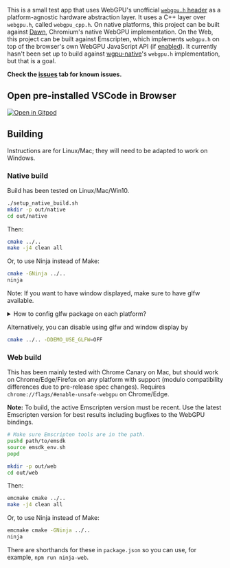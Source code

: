 This is a small test app that uses WebGPU's unofficial
[`webgpu.h` header](https://github.com/webgpu-native/webgpu-headers/blob/main/webgpu.h)
as a platform-agnostic hardware abstraction layer.
It uses a C++ layer over `webgpu.h`, called `webgpu_cpp.h`.
On native platforms, this project can be built against
[Dawn](https://dawn.googlesource.com/dawn/), Chromium's native WebGPU implementation.
On the Web, this project can be built against Emscripten, which implements `webgpu.h`
on top of the browser's own WebGPU JavaScript API (if
[enabled](https://github.com/gpuweb/gpuweb/wiki/Implementation-Status)).
It currently hasn't been set up to build against
[wgpu-native](https://github.com/gfx-rs/wgpu-native)'s `webgpu.h` implementation,
but that is a goal.

**Check the [issues](https://github.com/kainino0x/webgpu-cross-platform-demo/issues) tab for known issues.**

## Open pre-installed VSCode in Browser
[![Open in Gitpod](https://gitpod.io/button/open-in-gitpod.svg)](https://gitpod.io/#https://github.com/kainino0x/webgpu-cross-platform-demo)

## Building

Instructions are for Linux/Mac; they will need to be adapted to work on Windows.

### Native build

Build has been tested on Linux/Mac/Win10.

```sh
./setup_native_build.sh
mkdir -p out/native
cd out/native
```

Then:

```sh
cmake ../..
make -j4 clean all
```

Or, to use Ninja instead of Make:

```sh
cmake -GNinja ../..
ninja
```

Note: If you want to have window displayed, make sure to have glfw available.

<details>
  <summary>How to config glfw package on each platform?</summary>

  - Linux
    ```sh
    apt-get install libglfw3-dev
    ```
  - macOS
    ```sh
    brew install glfw
    ```
  - Win
    - Manually
        - Download glfw source package and windows pre-compiled binaries from [here](https://www.glfw.org/download)
        - Unzip (e.g. version 3.3.8) `glfw-3.3.8.zip` to `C:/Program Files (x86)/glfw/`
        - Unzip (e.g. version 3.3.8) `glfw-3.3.8.bin.WIN64.zip` and put `lib-vc2022` to `C:/Program Files (x86)/glfw/lib-vc2022` (assume you are using Visual Studio 2022 to build)
        - You are done. `cmake/modules/Findglfw3.cmake` is used to find them (You can edit the path it uses)
    - vcpkg
        - Here is a fork that uses vcpkg to manage glfw: [link](https://github.com/bitsauce/webgpu-cross-platform-demo)
</details>


Alternatively, you can disable using glfw and window display by

```sh
cmake ../.. -DDEMO_USE_GLFW=OFF
```

### Web build

This has been mainly tested with Chrome Canary on Mac, but should work on
Chrome/Edge/Firefox on any platform with support (modulo compatibility differences due to
pre-release spec changes).
Requires `chrome://flags/#enable-unsafe-webgpu` on Chrome/Edge.

**Note:** To build, the active Emscripten version must be recent.
Use the latest Emscripten version for best results including bugfixes to the WebGPU bindings.

```sh
# Make sure Emscripten tools are in the path.
pushd path/to/emsdk
source emsdk_env.sh
popd

mkdir -p out/web
cd out/web
```

Then:

```sh
emcmake cmake ../..
make -j4 clean all
```

Or, to use Ninja instead of Make:

```sh
emcmake cmake -GNinja ../..
ninja
```

There are shorthands for these in `package.json` so you can use, for example, `npm run ninja-web`.
